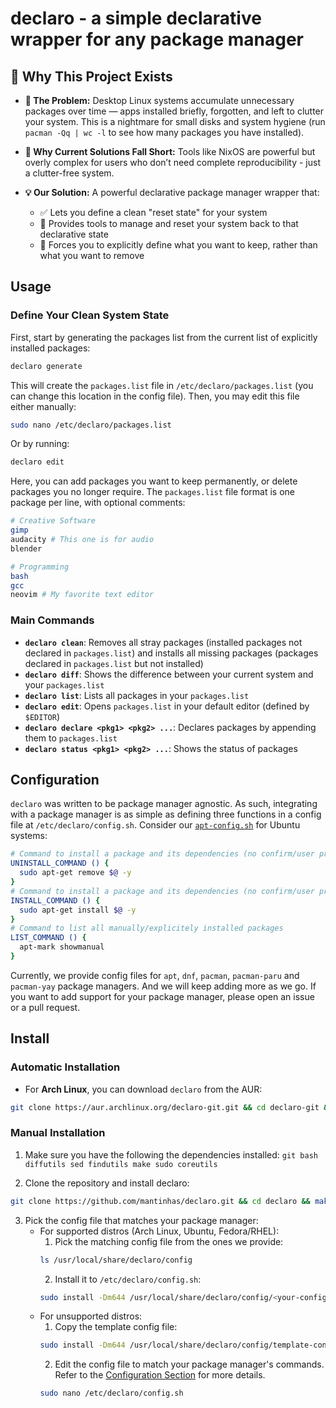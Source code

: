 # declaro - a simple declarative wrapper for any package manager

## 🚀 Why This Project Exists

- **🚧 The Problem:** Desktop Linux systems accumulate unnecessary packages over time — apps installed briefly, forgotten, and left to clutter your system. This is a nightmare for small disks and system hygiene (run `pacman -Qq | wc -l` to see how many packages you have installed).

- **🤔 Why Current Solutions Fall Short:** Tools like NixOS are powerful but overly complex for users who don’t need complete reproducibility - just a clutter-free system.

- **💡 Our Solution:** A powerful declarative package manager wrapper that:
    - ✅ Lets you define a clean "reset state" for your system
    - 🔄 Provides tools to manage and reset your system back to that declarative state
    - 📝 Forces you to explicitly define what you want to keep, rather than what you want to remove

## Usage

### Define Your Clean System State

First, start by generating the packages list from the current list of explicitly installed packages:

```bash
declaro generate
```

This will create the `packages.list` file in `/etc/declaro/packages.list` (you can change this location in the config file). Then, you may edit this file either manually:

```bash
sudo nano /etc/declaro/packages.list
```

Or by running:

```bash
declaro edit
```

Here, you can add packages you want to keep permanently, or delete packages you no longer require. The `packages.list` file format is one package per line, with optional comments:

```bash
# Creative Software
gimp
audacity # This one is for audio
blender

# Programming
bash
gcc
neovim # My favorite text editor
```

### Main Commands

- **`declaro clean`**: Removes all stray packages (installed packages not declared in `packages.list`) and installs all missing packages (packages declared in `packages.list` but not installed)
- **`declaro diff`**: Shows the difference between your current system and your `packages.list`
- **`declaro list`**: Lists all packages in your `packages.list`
- **`declaro edit`**: Opens `packages.list` in your default editor (defined by `$EDITOR`)
- **`declaro declare <pkg1> <pkg2> ...`**: Declares packages by appending them to `packages.list`
- **`declaro status <pkg1> <pkg2> ...`**: Shows the status of packages

## Configuration

`declaro` was written to be package manager agnostic. As such, integrating with a package manager is as simple as defining three functions in a config file at `/etc/declaro/config.sh`. Consider our [`apt-config.sh`](config/apt-config) for Ubuntu systems:

```bash
# Command to install a package and its dependencies (no confirm/user prompts)
UNINSTALL_COMMAND () {
  sudo apt-get remove $@ -y
}
# Command to install a package and its dependencies (no confirm/user prompts)
INSTALL_COMMAND () {
  sudo apt-get install $@ -y
}
# Command to list all manually/explicitely installed packages
LIST_COMMAND () {
  apt-mark showmanual
}
```

Currently, we provide config files for `apt`, `dnf`, `pacman`, `pacman-paru` and `pacman-yay` package managers. And we will keep adding more as we go. If you want to add support for your package manager, please open an issue or a pull request.

## Install

### Automatic Installation

- For **Arch Linux**, you can download `declaro` from the AUR:
```bash
git clone https://aur.archlinux.org/declaro-git.git && cd declaro-git && makepkg -si
```

### Manual Installation

1. Make sure you have the following the dependencies installed:
```git bash diffutils sed findutils make sudo coreutils```

2. Clone the repository and install declaro:
```bash
git clone https://github.com/mantinhas/declaro.git && cd declaro && make install
```

3. Pick the config file that matches your package manager:
    - For supported distros (Arch Linux, Ubuntu, Fedora/RHEL):
        1. Pick the matching config file from the ones we provide:
        ```bash
        ls /usr/local/share/declaro/config
        ```
        2. Install it to `/etc/declaro/config.sh`:
        ```bash
        sudo install -Dm644 /usr/local/share/declaro/config/<your-config-file>.sh /etc/declaro/config.sh
        ```
    - For unsupported distros:
        1. Copy the template config file:
        ```bash
        sudo install -Dm644 /usr/local/share/declaro/config/template-config.sh /etc/declaro/config.sh
        ```
        2. Edit the config file to match your package manager's commands. Refer to the [Configuration Section](#configuration) for more details. 
        ```bash
        sudo nano /etc/declaro/config.sh
        ```

